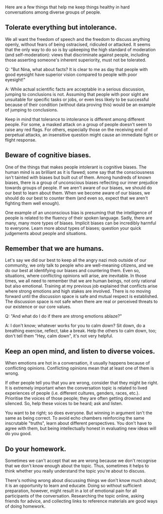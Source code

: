 Here are a few things that help me keep things healthy in hard conversations among diverse groups of people.

## Tolerate everything but intolerance.
We all want the freedom of speech and the freedom to discuss anything openly, without fears of being ostracised, ridiculed or attacked. It seems that the only way to do so is by upkeeping the high standard of moderation (and self-moderation): views that discriminate against people, including those asserting someone's inherent superiority, must not be tolerated.

Q: "But Nina, what about facts? It is clear to me as day that people with good eyesight have superior vision compared to people with poor eyesight!"

A: While actual scientific facts are acceptable in a serious discussion, jumping to conclusions is not. Assuming that people with poor sight are unsuitable for specific tasks or jobs, or even less likely to be successful because of their condition (without data proving this) would be an example of jumping to conclusions.

Keep in mind that tolerance to intolerance is different among different people. For some, a masked attack on a group of people doesn't seem to raise any red flags. For others, especially those on the receiving end of perpetual attacks, an insensitive question might cause an immediate fight or flight response.

## Beware of cognitive biases.
One of the things that makes people intolerant is cognitive biases. The human mind is as brilliant as it is flawed; some say that the consciousness isn't tainted with biases but built out of them. Among hundreds of known biases, there is a group of unconscious biases reflecting our inner prejudice towards groups of people. If we aren't aware of our biases, we should do our best to learn about them. When we become aware of our biases, we should do our best to counter them (and even so, expect that we aren't fighting them well enough). 

One example of an unconscious bias is presuming that the intelligence of people is related to the fluency of their spoken language. Sadly, there are many, many more types of biases. Implicit biases can be incredibly harmful to everyone. Learn more about types of biases; question your quick judgements about people and situations.

## Remember that we are humans.
Let's say we did our best to keep all the angry nazi mob outside of our community, we only talk to people who are well-meaning citizens, and we do our best at identifying our biases and countering them. Even so, situations, where conflicting opinions will arise, are inevitable. In those times, we all need to remember that we are human beings, not only rational but also emotional. Training at my previous job explained that conflicts arise where strong emotions and high stakes are involved. There is no moving forward until the discussion space is safe and mutual respect is established. The discussion space is not safe when there are real or perceived threats to our existence or our core values.

Q: "And what do I do if there are strong emotions ablaze?"

A: I don't know; whatever works for you to calm down? Sit down, do a breathing exercise, reflect, take a break. Help the others to calm down, too; don't tell them "Hey, calm down", it's not very helpful.

## Keep an open mind, and listen to diverse voices.
When emotions are hot in a conversation, it usually happens because of conflicting opinions. Conflicting opinions mean that at least one of them is wrong.

If other people tell you that you are wrong, consider that they might be right. It is extremely important when the conversation topic is related to lived experiences of people (i.e. different cultures, genders, races, etc.). Prioritise the voices of those people; they are often getting drowned and silenced. So, help these voices to be heard; ask and listen. 

You want to be right; so does everyone. But winning in argument isn't the same as being correct. To avoid echo chambers reinforcing the same inscrutable "truths", learn about different perspectives. You don't have to agree with them, but being intellectually honest in evaluating new ideas will do you good.

## Do your homework.
Sometimes we can't accept that we are wrong because we don't recognise that we don't know enough about the topic. Thus, sometimes it helps to think whether you really understand the topic you're about to discuss. 

There's nothing wrong about discussing things we don't know much about; it is an opportunity to learn and educate. Doing so without sufficient preparation, however, might result in a lot of emotional pain for all participants of the conversation. Researching the topic online, asking friends for advice, and collecting links to reference materials are good ways of doing homework.






